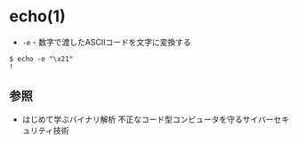 # echo(1)
- `-e` - 数字で渡したASCIIコードを文字に変換する
```
$ echo -e "\x21"
!
```

## 参照
- はじめて学ぶバイナリ解析 不正なコード型コンピュータを守るサイバーセキュリティ技術
